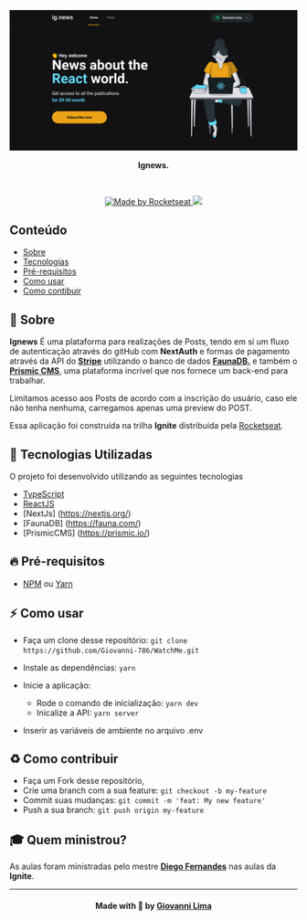 <p align="center">
  <img src=".github/ignews.png" alt="to-do" />
</p>

<p align="center">
  <b>Ignews.</b>
</p>

<br />

<p align="center">
  <a href="https://rocketseat.com.br/" target="_blank">
    <img alt="Made by Rocketseat" src="https://img.shields.io/badge/made%20by-Rocketseat-%2300c7c7">
  </a>
    <img src="https://img.shields.io/badge/languages-2-blue">
</p>

## Conteúdo

- [Sobre](#sobre)
- [Tecnologias](#tecnologias)
- [Pré-requisitos](#pre-requisitos)
- [Como usar](#como-usar)
- [Como contibuir](#como-contribuir)

<a id="sobre"></a>

## :bookmark: Sobre

<strong>Ignews</strong> É uma plataforma para realizações de Posts, tendo em sí um fluxo de autenticação através do gitHub com <strong>NextAuth</strong> e formas de pagamento através da API do <strong><a href="https://stripe.com/">Stripe<a></strong> utilizando o banco de dados <strong><a href="https://fauna.com/">FaunaDB.</a></strong> e também o <strong><a href="https://prismic.io/">Prismic CMS</a></strong>, uma plataforma incrível que nos fornece um back-end para trabalhar. 

Limitamos acesso aos Posts de acordo com a inscrição do usuário, caso ele não tenha nenhuma, carregamos apenas uma preview do POST.

Essa aplicação foi construída na trilha <strong>Ignite</strong> distribuída pela [Rocketseat](https://rocketseat.com.br/).



<a id="tecnologias-utilizadas"></a>

## :rocket: Tecnologias Utilizadas

O projeto foi desenvolvido utilizando as seguintes tecnologias

- [TypeScript](https://www.typescriptlang.org/)
- [ReactJS](https://reactjs.org/)
- [NextJs] (https://nextjs.org/)
- [FaunaDB] (https://fauna.com/)
- [PrismicCMS] (https://prismic.io/)


<a id="pre-requisitos"></a>

## :fire: **Pré-requisitos**

- [NPM](https://www.npmjs.com/) ou [Yarn](https://yarnpkg.com/)

<a id="como-usar"></a>

## :zap: Como usar

- Faça um clone desse repositório: 
`git clone https://github.com/Giovanni-786/WatchMe.git`

- Instale as dependências: `yarn`
- Inicie a aplicação:
    - Rode o comando de inicialização: `yarn dev`
    - Inicalize a API: `yarn server`

- Inserir as variáveis de ambiente no arquivo .env
<a id="como-contribuir"></a>

## :recycle: Como contribuir

- Faça um Fork desse repositório,
- Crie uma branch com a sua feature: `git checkout -b my-feature`
- Commit suas mudanças: `git commit -m 'feat: My new feature'`
- Push a sua branch: `git push origin my-feature`

## :mortar_board: Quem ministrou?

As aulas foram ministradas pelo mestre **[Diego Fernandes](https://github.com/diego3g)** nas aulas da **Ignite**.

---

<h4 align=center>Made with 💙 by <a href="https://www.linkedin.com/in/giovanni-sena/">Giovanni Lima</a></h4>
